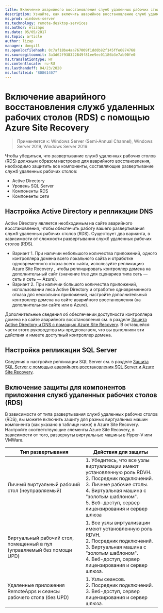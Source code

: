 ```yaml
---
title: Включение аварийного восстановления служб удаленных рабочих столов (RDS) с помощью Azure Site Recovery
description: Узнайте, как включить аварийное восстановление служб удаленных рабочих столов (RDS) с помощью Azure Site Recovery.
ms.prod: windows-server
ms.technology: remote-desktop-services
ms.author: elizapo
ms.date: 05/05/2017
ms.topic: article
author: lizap
manager: dongill
ms.openlocfilehash: 0c7af18be4aa767009f1dd0b82f145ffe6874768
ms.sourcegitcommit: 3a3d62f938322849f81ee9ec01186b3e7ab90fe0
ms.translationtype: HT
ms.contentlocale: ru-RU
ms.lasthandoff: 04/23/2020
ms.locfileid: "80861407"
---
```

# <a name="enable-disaster-recovery-of-rds-using-azure-site-recovery"></a>Включение аварийного восстановления служб удаленных рабочих столов (RDS) с помощью Azure Site Recovery

>Применяется к: Windows Server (Semi-Annual Channel), Windows Server 2019, Windows Server 2016

Чтобы убедиться, что развертывание служб удаленных рабочих столов (RDS) должным образом настроено для аварийного восстановления, необходимо защитить все компоненты, составляющие развертывание служб удаленных рабочих столов:

- Active Directory
- Уровень SQL Server
- Компоненты RDS
- Компоненты сети

## <a name="configure-active-directory-and-dns-replication"></a>Настройка Active Directory и репликации DNS

Active Directory является необходимым на сайте аварийного восстановления, чтобы обеспечить работу вашего развертывания служб удаленных рабочих столов (RDS). Существует два варианта, в зависимости от сложности развертывания служб удаленных рабочих столов (RDS).

- Вариант 1. При наличии небольшого количества приложений, одного контроллера домена всего локального сайта и отработке одновременного отказа всего сайта, используйте репликацию Azure Site Recovery , чтобы реплицировать контроллер домена на дополнительный сайт (значение true для сценариев типа сеть — сеть и сеть — Azure).
- Вариант 2. При наличии большого количества приложений, использовании леса Active Directory и отработке одновременного отказа для нескольких приложений, настройте дополнительный контроллер домена на сайте аварийного восстановления (на дополнительном сайте или в Azure).

Дополнительные сведения об обеспечении доступности контроллера домена на сайте аварийного восстановления см. в разделе [Защита Active Directory и DNS с помощью Azure Site Recovery](/azure/site-recovery/site-recovery-active-directory). В оставшейся части этого руководства мы предполагаем, что вы выполнили эти действия и имеете доступный контроллер домена.

## <a name="set-up-sql-server-replication"></a>Настройка репликации SQL Server

Сведения о настройке репликации SQL Server см. в разделе [Защита SQL Server с помощью аварийного восстановления SQL Server и Azure Site Recovery](/azure/site-recovery/site-recovery-sql).

## <a name="enable-protection-for-the-rds-application-components"></a>Включение защиты для компонентов приложения служб удаленных рабочих столов (RDS)

В зависимости от типа развертывания служб удаленных рабочих столов (RDS), вы можете включить защиту для разных виртуальных машин компонента (как указано в таблице ниже) в Azure Site Recovery. Настройте соответствующие элементы Azure Site Recovery, в зависимости от того, развернуты виртуальные машины в Hyper-V или VMWare.


|               Тип развертывания                |                                                                                                     Действия для защиты                                                                                                     |
|----------------------------------------------|--------------------------------------------------------------------------------------------------------------------------------------------------------------------------------------------------------------------------|
|     Личный виртуальный рабочий стол (неуправляемый)     | 1. Убедитесь, что все узлы виртуализации имеют установленную роль RDVH.    </br>2. Посредник подключений.  </br>3. Личные рабочие столы. </br>4. Виртуальная машина с "золотым шаблоном". </br>5. Веб-доступ, сервер лицензирования и сервер шлюза |
| Виртуальный рабочий стол, помещенный в пул (управляемый без помощи UPD) |                    1. Все узлы виртуализации имеют установленную роль RDVH.  </br>2. Посредник подключений.  </br>3. Виртуальная машина с "золотым шаблоном". </br>4. Веб-доступ, сервер лицензирования и сервер шлюза.                    |
|   Удаленные приложения RemoteApps и сеансы рабочего стола (без UPD)   |                                                          1. Узлы сеансов.  </br>2. Посредник подключений. </br>3. Веб-доступ, сервер лицензирования и сервер шлюза.                                                           |

